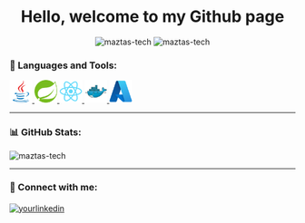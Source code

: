 <h1 align="center">Hello, welcome to my Github page</h1>

<p align="center">
  <img src="https://komarev.com/ghpvc/?username=maztas-tech&label=Profile%20views&color=0e75b6&style=flat" alt="maztas-tech" /> 
  <img src="https://img.shields.io/github/followers/maztas-tech?label=Follow&style=social" alt="maztas-tech" />
</p>

### 🚀 Languages and Tools:

<p align="left"> 
  <a href="https://www.java.com" target="_blank"> <img src="https://raw.githubusercontent.com/devicons/devicon/master/icons/java/java-original.svg" alt="java" width="40" height="40"/> </a>
  <a href="https://spring.io/projects/spring-boot" target="_blank"> <img src="https://raw.githubusercontent.com/devicons/devicon/master/icons/spring/spring-original.svg" alt="spring" width="40" height="40"/> </a>
  <a href="https://reactjs.org/" target="_blank"> <img src="https://raw.githubusercontent.com/devicons/devicon/master/icons/react/react-original.svg" alt="react" width="40" height="40"/> </a>
  <a href="https://www.docker.com/" target="_blank"> <img src="https://raw.githubusercontent.com/devicons/devicon/master/icons/docker/docker-original.svg" alt="docker" width="40" height="40"/> </a>
  <a href="https://azure.microsoft.com/en-us/" target="_blank"> <img src="https://raw.githubusercontent.com/devicons/devicon/master/icons/azure/azure-original.svg" alt="azure" width="40" height="40"/> </a>
</p>

---

### 📊 GitHub Stats:

<p align="left">
  <img src="https://github-readme-stats.vercel.app/api?username=maztas-tech&show_icons=true&locale=en" alt="maztas-tech" />
</p>

---

### 🔗 Connect with me:

<p align="left">
  <a href="https://www.linkedin.com/in/mazlum-tas-8aa837151/" target="blank"><img align="center" src="https://cdn.jsdelivr.net/npm/simple-icons@3.0.1/icons/linkedin.svg" alt="yourlinkedin" height="30" width="40" /></a>
